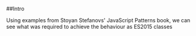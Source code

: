 ##Intro 

Using examples from Stoyan Stefanovs' JavaScript Patterns book, we can see what was required to achieve the behaviour as ES2015 classes
                         